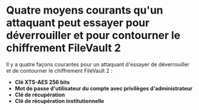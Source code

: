 # Quatre moyens courants qu'un attaquant peut essayer pour déverrouiller et pour contourner le chiffrement FileVault 2

Il y a quatre façons courantes pour un attaquant d'essayer de déverrouiller et de contourner le chiffrement FileVault 2 :

* **Clé XTS-AES 256 bits**
* **Mot de passe d'utilisateur du compte avec privilèges d'administrateur**
* **Clé de récupération**
* **Clé de récupération institutionnelle**
